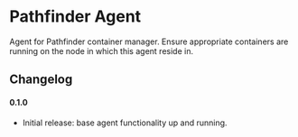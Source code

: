 # Pathfinder Agent

Agent for Pathfinder container manager. Ensure appropriate containers are running on the node in which this agent reside in.

## Changelog

#### 0.1.0
- Initial release: base agent functionality up and running.
